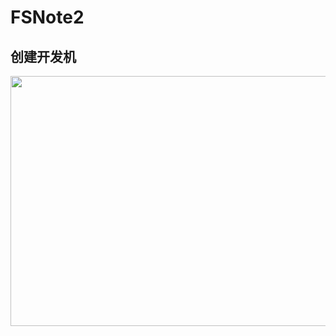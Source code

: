 # FSNote2
## 创建开发机
<div align="center">
<image src="Note2_picture1.png"width="550"height="400">
</div>
